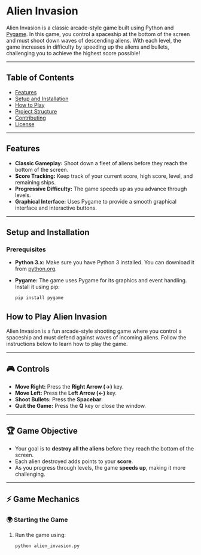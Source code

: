 # Alien Invasion

Alien Invasion is a classic arcade-style game built using Python and [Pygame](https://www.pygame.org/). In this game, you control a spaceship at the bottom of the screen and must shoot down waves of descending aliens. With each level, the game increases in difficulty by speeding up the aliens and bullets, challenging you to achieve the highest score possible!

---

## Table of Contents

- [Features](#features)
- [Setup and Installation](#setup-and-installation)
- [How to Play](#how-to-play)
- [Project Structure](#project-structure)
- [Contributing](#contributing)
- [License](#license)

---

## Features

- **Classic Gameplay:** Shoot down a fleet of aliens before they reach the bottom of the screen.
- **Score Tracking:** Keep track of your current score, high score, level, and remaining ships.
- **Progressive Difficulty:** The game speeds up as you advance through levels.
- **Graphical Interface:** Uses Pygame to provide a smooth graphical interface and interactive buttons.

---

## Setup and Installation

### Prerequisites

- **Python 3.x:** Make sure you have Python 3 installed. You can download it from [python.org](https://www.python.org/downloads/).
- **Pygame:** The game uses Pygame for its graphics and event handling. Install it using pip:

  ```bash
  pip install pygame

## How to Play Alien Invasion

Alien Invasion is a fun arcade-style shooting game where you control a spaceship and must defend against waves of incoming aliens. Follow the instructions below to learn how to play the game.

---

## 🎮 Controls

- **Move Right:** Press the **Right Arrow (→)** key.
- **Move Left:** Press the **Left Arrow (←)** key.
- **Shoot Bullets:** Press the **Spacebar**.
- **Quit the Game:** Press the **Q** key or close the window.

---

## 🏆 Game Objective

- Your goal is to **destroy all the aliens** before they reach the bottom of the screen.
- Each alien destroyed adds points to your **score**.
- As you progress through levels, the game **speeds up**, making it more challenging.

---

## ⚡ Game Mechanics

### 🌍 Starting the Game
1. Run the game using:
   ```bash
   python alien_invasion.py


